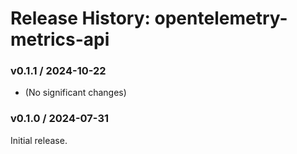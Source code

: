 # Release History: opentelemetry-metrics-api

### v0.1.1 / 2024-10-22

* (No significant changes)

### v0.1.0 / 2024-07-31

Initial release.
